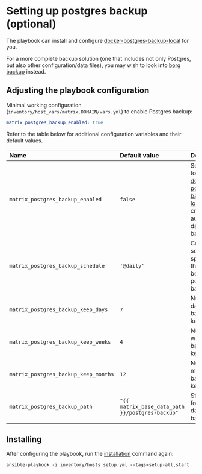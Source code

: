 # Setting up postgres backup (optional)

The playbook can install and configure [docker-postgres-backup-local](https://github.com/prodrigestivill/docker-postgres-backup-local) for you.

For a more complete backup solution (one that includes not only Postgres, but also other configuration/data files), you may wish to look into [borg backup](configuring-playbook-backup-borg.md) instead.


## Adjusting the playbook configuration

Minimal working configuration (`inventory/host_vars/matrix.DOMAIN/vars.yml`) to enable Postgres backup:

```yaml
matrix_postgres_backup_enabled: true
```

Refer to the table below for additional configuration variables and their default values.


| Name                              | Default value                | Description                                                      |
| :-------------------------------- | :--------------------------- | :--------------------------------------------------------------- |
|`matrix_postgres_backup_enabled`|`false`|Set to true to use [docker-postgres-backup-local](https://github.com/prodrigestivill/docker-postgres-backup-local) to create automatic database backups|
|`matrix_postgres_backup_schedule`| `'@daily'` |Cron-schedule specifying the interval between postgres backups.|
|`matrix_postgres_backup_keep_days`|`7`|Number of daily backups to keep|
|`matrix_postgres_backup_keep_weeks`|`4`|Number of weekly backups to keep|
|`matrix_postgres_backup_keep_months`|`12`|Number of monthly backups to keep|
|`matrix_postgres_backup_path` | `"{{ matrix_base_data_path }}/postgres-backup"` | Storagepath for the database backups|


## Installing

After configuring the playbook, run the [installation](installing.md) command again:

```
ansible-playbook -i inventory/hosts setup.yml --tags=setup-all,start
```

